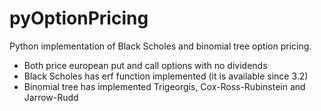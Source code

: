 pyOptionPricing
===============

Python implementation of Black Scholes and binomial tree option pricing. 

- Both price european put and call options with no dividends 
- Black Scholes has erf function implemented (it is available since 3.2)
- Binomial tree has implemented Trigeorgis, Cox-Ross-Rubinstein and Jarrow-Rudd
